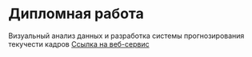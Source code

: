 # Дипломная работа
Визуальный анализ данных и разработка системы прогнозирования текучести кадров
[Ссылка на веб-сервис](https://simkovin-diploma-project-streamlit-app-l2x29e.streamlit.app/)
